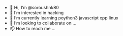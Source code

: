 - 👋 Hi, I’m @soroushnk80
- 👀 I’m interested in hacking
- 🌱 I’m currently learning poython3 javascript cpp linux
- 💞️ I’m looking to collaborate on ...
- 📫 How to reach me ...

<!---
soroushnk80/soroushnk80 is a ✨ special ✨ repository because its `README.md` (this file) appears on your GitHub profile.
You can click the Preview link to take a look at your changes.
--->
